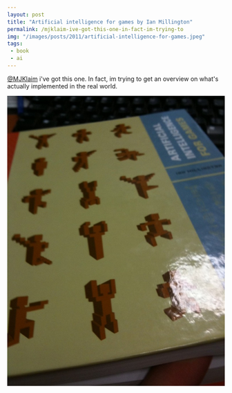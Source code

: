 ```yaml
---
layout: post
title: "Artificial intelligence for games by Ian Millington"
permalink: /mjklaim-ive-got-this-one-in-fact-im-trying-to
img: "/images/posts/2011/artificial-intelligence-for-games.jpeg"
tags:
 - book
 - ai
---
```


[@MJKlaim](http://twitter.com/mjklaim) i've got this one. In fact, im trying to get an overview on what's actually implemented in the real world. 

![Artificial Intelligence for games](/images/posts/2011/artificial-intelligence-for-games.jpeg)